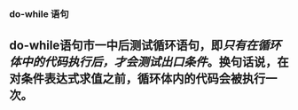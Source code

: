 ### do-while 语句
 do-while语句市一中后测试循环语句，即*只有在循环体中的代码执行后，才会测试出口条件*。换句话说，在对条件表达式求值之前，循环体内的代码会被执行一次。
------------------


